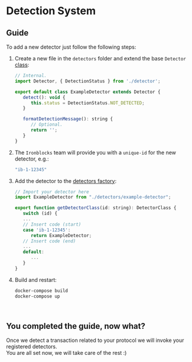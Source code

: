 # Detection System

## Guide
To add a new detector just follow the following steps:

1. Create a new file in the `detectors` folder and extend the base `Detector` [class](./detectors/detector.ts):
   ```js
   // Internal.
   import Detector, { DetectionStatus } from './detector';

   export default class ExampleDetector extends Detector {
      detect(): void {
         this.status = DetectionStatus.NOT_DETECTED;
      }

      formatDetectionMessage(): string {
         // Optional.
         return '';
      }
   }
   ```

2. The `Ironblocks` team will provide you with a `unique-id` for the new detector, e.g.:
   ```bash
   "ib-1-12345"
   ```

3. Add the detector to the [detectors factory](./factory.ts):
   ```js
   // Import your detector here
   import ExampleDetector from "./detectors/example-detector";

   export function getDetectorClass(id: string): DetectorClass {
      switch (id) {
      ...
      // Insert code (start)
      case 'ib-1-12345':
         return ExampleDetector;
      // Insert code (end)
      ...
      default:
         ...
      }
   }
   ```

4. Build and restart:
   ```bash
   docker-compose build
   docker-compose up
   ```

<br>

## You completed the guide, now what?

Once we detect a transaction related to your protocol we will invoke your registered detectors.
<br>
You are all set now, we will take care of the rest :)